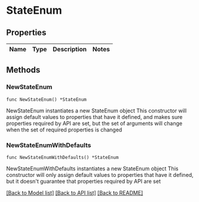 # StateEnum

## Properties

Name | Type | Description | Notes
------------ | ------------- | ------------- | -------------

## Methods

### NewStateEnum

`func NewStateEnum() *StateEnum`

NewStateEnum instantiates a new StateEnum object
This constructor will assign default values to properties that have it defined,
and makes sure properties required by API are set, but the set of arguments
will change when the set of required properties is changed

### NewStateEnumWithDefaults

`func NewStateEnumWithDefaults() *StateEnum`

NewStateEnumWithDefaults instantiates a new StateEnum object
This constructor will only assign default values to properties that have it defined,
but it doesn't guarantee that properties required by API are set


[[Back to Model list]](../README.md#documentation-for-models) [[Back to API list]](../README.md#documentation-for-api-endpoints) [[Back to README]](../README.md)


